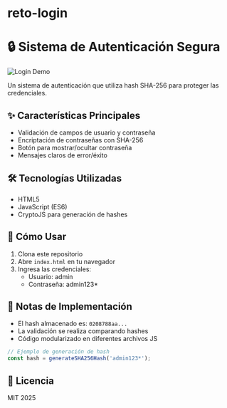 # reto-login

# 🔒 Sistema de Autenticación Segura

![Login Demo](https://via.placeholder.com/600x400?text=Captura+del+Formulario+de+Login)

Un sistema de autenticación que utiliza hash SHA-256 para proteger las credenciales.

## ✨ Características Principales
- Validación de campos de usuario y contraseña
- Encriptación de contraseñas con SHA-256
- Botón para mostrar/ocultar contraseña
- Mensajes claros de error/éxito

## 🛠️ Tecnologías Utilizadas
- HTML5
- JavaScript (ES6)
- CryptoJS para generación de hashes

## 🚀 Cómo Usar
1. Clona este repositorio
2. Abre `index.html` en tu navegador
3. Ingresa las credenciales:
   - Usuario: admin
   - Contraseña: admin123*

## 📝 Notas de Implementación
- El hash almacenado es: `0208788aa...`
- La validación se realiza comparando hashes
- Código modularizado en diferentes archivos JS

```javascript
// Ejemplo de generación de hash
const hash = generateSHA256Hash('admin123*');
```

## 📜 Licencia
MIT 2025 </DevJuseth>
